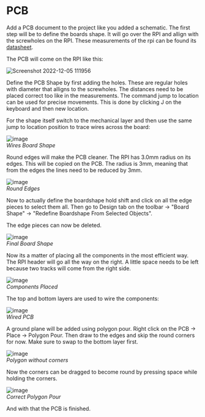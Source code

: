 # PCB 

Add a PCB document to the project like you added a schematic. The first step will be to define the boards shape. It will go over the RPI and allign with the screwholes on the RPI. These measurements of the rpi can be found its [datasheet](https://static.raspberrypi.org/files/product-briefs/Raspberry-Pi-Model-Bplus-Product-Brief.pdf).

The PCB will come on the RPI like this:

![Screenshot 2022-12-05 111956](https://user-images.githubusercontent.com/79916416/205613234-8d5d4146-bf41-4407-98a1-fa89ffdc8a95.png)

Define the PCB Shape by first adding the holes. These are regular holes with diameter that alligns to the screwholes. The distances need to be placed correct too like in the measurements. The command jump to location can be used for precise movements. This is done by clicking J on the keyboard and then new location. 

For the shape itself switch to the mechanical layer and then use the same jump to location position to trace wires across the board:

![image](https://user-images.githubusercontent.com/79916416/205616071-e8a8f38a-a271-4a02-ab5e-ddcfd71ba498.png)<br>
*Wires Board Shape*

Round edges will make the PCB cleaner. The RPI has 3.0mm radius on its edges. This will be copied on the PCB. The radius is 3mm, meaning that from the edges the lines need to be reduced by 3mm.

![image](https://user-images.githubusercontent.com/79916416/205617767-6ebe359e-4ce4-4b04-9ab9-4906f45fbd49.png)<br>
*Round Edges*

Now to actually define the boardshape hold shift and click on all the edge pieces to select them all. Then go to Design tab on the toolbar -> "Board Shape" -> "Redefine Boardshape From Selected Objects".

The edge pieces can now be deleted.

![image](https://user-images.githubusercontent.com/79916416/205618480-ff649944-9186-43a7-8e81-eb0ed2d022f5.png)<br>
*Final Board Shape*

Now its a matter of placing all the components in the most efficient way. The RPI header will go all the way on the right. A little space needs to be left because two tracks will come from the right side.

![image](https://user-images.githubusercontent.com/79916416/205624575-04836ca0-0093-44b9-9d64-f7265280ecff.png)<br>
*Components Placed*

The top and bottom layers are used to wire the components:

![image](https://user-images.githubusercontent.com/79916416/205656644-3138850d-f094-4b04-95bd-f2e9b7fd4321.png)<br>
*Wired PCB*

A ground plane will be added using polygon pour. Right click on the PCB -> Place -> Polygon Pour. Then draw to the edges and skip the round corners for now.  Make sure to swap to the bottom layer first.

![image](https://user-images.githubusercontent.com/79916416/205680507-6be7ba7b-6008-452d-bbd4-1da59354349a.png)<br>
*Polygon without corners*

Now the corners can be dragged to become round by pressing space while holding the corners.

![image](https://user-images.githubusercontent.com/79916416/205951787-a6023d25-e013-47b9-81b9-81092e81460c.png)<br>
*Correct Polygon Pour*

And with that the PCB is finished.
